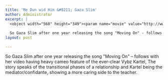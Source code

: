 ```yaml
---
title: 'Me Dun wid Him &#8211; Gaza Slim'
author: Administrator
excerpt: |
  <object width="560" height="349"><param name="movie" value="http://www.youtube.com/v/jlATPQp5urI?fs=1&amp;hl=en_US&amp;rel=0"></param><param name="allowFullScreen" value="true"></param><param name="allowscriptaccess" value="always"></param><embed src="http://www.youtube.com/v/jlATPQp5urI?fs=1&amp;hl=en_US&amp;rel=0" type="application/x-shockwave-flash" width="560" height="349" allowscriptaccess="always" allowfullscreen="true"></embed></object>
  
  So Gaza Slim after one year releasing the song "Moving On" - follows with her video having heavy cameo feature of the ever-clear Vybz Kartel...
layout: post

---
```

So Gaza Slim after one year releasing the song "Moving On" – follows with her video having heavy cameo feature of the ever-clear Vybz Kartel, The story speaks of the transitional phases of a relationship and Kartel being the mediator/confidante, showing a more caring side to the teacher.